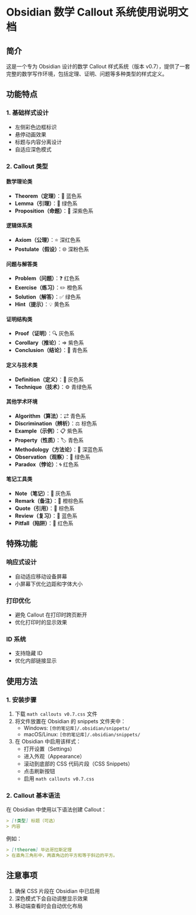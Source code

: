 # Obsidian 数学 Callout 系统使用说明文档

## 简介
这是一个专为 Obsidian 设计的数学 Callout 样式系统（版本 v0.7），提供了一套完整的数学写作环境，包括定理、证明、问题等多种类型的样式定义。

## 功能特点

### 1. 基础样式设计
- 左侧彩色边框标识
- 悬停动画效果
- 标题与内容分离设计
- 自适应深色模式

### 2. Callout 类型

#### 数学理论类
- **Theorem（定理）**：📜 蓝色系
- **Lemma（引理）**：🌿 绿色系
- **Proposition（命题）**：📑 深紫色系

#### 逻辑体系类
- **Axiom（公理）**：⭐ 深红色系
- **Postulate（假设）**：🌐 深粉色系

#### 问题与解答类
- **Problem（问题）**：❓ 红色系
- **Exercise（练习）**：✏️ 橙色系
- **Solution（解答）**：✅ 绿色系
- **Hint（提示）**：💡 黄色系

#### 证明结构类
- **Proof（证明）**：🔍 灰色系
- **Corollary（推论）**：⇒ 紫色系
- **Conclusion（结论）**：🎯 青色系

#### 定义与技术类
- **Definition（定义）**：📖 灰色系
- **Technique（技术）**：⚙️ 青绿色系

#### 其他学术环境
- **Algorithm（算法）**：⇄ 青色系
- **Discrimination（辨析）**：⚖️ 棕色系
- **Example（示例）**：📋 紫色系
- **Property（性质）**：🏷️ 青色系
- **Methodology（方法论）**：🧮 深蓝色系
- **Observation（观察）**：🔬 绿色系
- **Paradox（悖论）**：🌀 红色系

#### 笔记工具类
- **Note（笔记）**：📔 灰色系
- **Remark（备注）**：📌 橙棕色系
- **Quote（引用）**：💭 棕色系
- **Review（复习）**：📝 蓝色系
- **Pitfall（陷阱）**：🚫 红色系

## 特殊功能

### 响应式设计
- 自动适应移动设备屏幕
- 小屏幕下优化边距和字体大小

### 打印优化
- 避免 Callout 在打印时跨页断开
- 优化打印时的显示效果

### ID 系统
- 支持隐藏 ID
- 优化内部链接显示

## 使用方法
### 1. 安装步骤
1. 下载 `math callouts v0.7.css` 文件
2. 将文件放置在 Obsidian 的 snippets 文件夹中：
   - Windows: `[你的笔记库]/.obsidian/snippets/`
   - macOS/Linux: `[你的笔记库]/.obsidian/snippets/`
3. 在 Obsidian 中启用该样式：
   - 打开设置（Settings）
   - 进入外观（Appearance）
   - 滚动到底部的 CSS 代码片段（CSS Snippets）
   - 点击刷新按钮
   - 启用 `math callouts v0.7.css`

### 2. Callout 基本语法
在 Obsidian 中使用以下语法创建 Callout：
```markdown
> [!类型] 标题（可选）
> 内容
```
例如：
```markdown
> [!theorem] 毕达哥拉斯定理
> 在直角三角形中，两直角边的平方和等于斜边的平方。
```

## 注意事项
1. 确保 CSS 片段在 Obsidian 中已启用
2. 深色模式下会自动调整显示效果
3. 移动端查看时会自动优化布局




